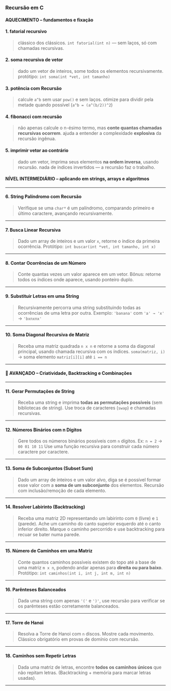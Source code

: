 ### Recursão em C

#### AQUECIMENTO – fundamentos e fixação

#### 1. **fatorial recursivo**
> clássico dos clássicos.
> `int fatorial(int n)` — sem laços, só com chamadas recursivas.

#### 2. **soma recursiva de vetor**
> dado um vetor de inteiros, some todos os elementos recursivamente.
> protótipo: `int soma(int *vet, int tamanho)`

#### 3. **potência com Recursão**
> calcule `a^b` sem usar `pow()` e sem laços.
> otimize para dividir pela metade quando possível (`a^b = (a^(b/2))^2`)

#### 4. **fibonacci com recursão**
> não apenas calcule o n-ésimo termo, mas **conte quantas chamadas recursivas ocorrem**.
> ajuda a entender a complexidade **explosiva** da recursão ingênua.

#### 5. **imprimir vetor ao contrário**
> dado um vetor, imprima seus elementos **na ordem inversa**, usando recursão.
> nada de índices invertidos — a recursão faz o trabalho.


#### NÍVEL INTERMEDIÁRIO – aplicando em strings, arrays e algoritmos

---

#### 6. **String Palíndromo com Recursão**

> Verifique se uma `char*` é um palíndromo, comparando primeiro e último caractere, avançando recursivamente.

---

#### 7. **Busca Linear Recursiva**

> Dado um array de inteiros e um valor `x`, retorne o índice da primeira ocorrência.
> Protótipo: `int buscar(int *vet, int tamanho, int x)`

---

#### 8. **Contar Ocorrências de um Número**

> Conte quantas vezes um valor aparece em um vetor.
> Bônus: retorne todos os índices onde aparece, usando ponteiro duplo.

---

#### 9. **Substituir Letras em uma String**

> Recursivamente percorra uma string substituindo todas as ocorrências de uma letra por outra.
> Exemplo: `'banana'` com `'a' → 'x'` → `'bxnxnx'`

---

#### 10. **Soma Diagonal Recursiva de Matriz**

> Receba uma matriz quadrada `n x n` e retorne a soma da diagonal principal, usando chamada recursiva com os índices.
> `soma(matriz, i)` → soma elemento `matriz[i][i]` até `i == n`

---

#### 🧩 AVANÇADO – Criatividade, Backtracking e Combinações

---

#### 11. **Gerar Permutações de String**

> Receba uma string e imprima **todas as permutações possíveis** (sem bibliotecas de string).
> Use troca de caracteres (`swap`) e chamadas recursivas.

---

#### 12. **Números Binários com n Dígitos**

> Gere todos os números binários possíveis com `n` dígitos.
> Ex: `n = 2` → `00 01 10 11`
> Use uma função recursiva para construir cada número caractere por caractere.

---

#### 13. **Soma de Subconjuntos (Subset Sum)**

> Dado um array de inteiros e um valor alvo, diga se é possível formar esse valor com a **soma de um subconjunto** dos elementos.
> Recursão com inclusão/remoção de cada elemento.

---

#### 14. **Resolver Labirinto (Backtracking)**

> Receba uma matriz 2D representando um labirinto com `0` (livre) e `1` (parede).
> Ache um caminho do canto superior esquerdo até o canto inferior direito.
> Marque o caminho percorrido e use backtracking para recuar se bater numa parede.

---

#### 15. **Número de Caminhos em uma Matriz**

> Conte quantos caminhos possíveis existem do topo até a base de uma matriz `m x n`, podendo andar apenas para **direita ou para baixo**.
> Protótipo: `int caminhos(int i, int j, int m, int n)`

---

#### 16. **Parênteses Balanceados**

> Dada uma string com apenas `'('` e `')'`, use recursão para verificar se os parênteses estão corretamente balanceados.

---

#### 17. **Torre de Hanoi**

> Resolva a Torre de Hanoi com `n` discos.
> Mostre cada movimento. Clássico obrigatório em provas de domínio com recursão.

---

#### 18. **Caminhos sem Repetir Letras**

> Dada uma matriz de letras, encontre **todos os caminhos únicos** que não repitam letras.
> (Backtracking + memória para marcar letras usadas).

---

